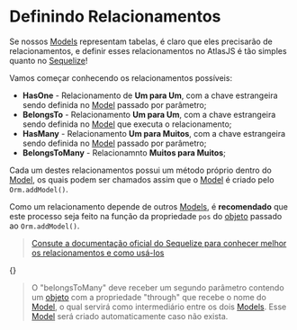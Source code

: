 # Definindo Relacionamentos

Se nossos [Models](#orm.models) representam tabelas, é claro que eles precisarão de relacionamentos, e definir esses relacionamentos no AtlasJS é tão simples quanto no [Sequelize](https://sequelize.org/master/)!

Vamos começar conhecendo os relacionamentos possíveis:

* **HasOne** - Relacionamento de **Um para Um**, com a chave estrangeira sendo definida no [Model](#orm.model) passado por parâmetro;
* **BelongsTo** - Relacionamento **Um para Um**, com a chave estrangeira sendo definida no [Model](#orm.model) que executa o relacionamento;
* **HasMany** - Relacionamento **Um para Muitos**, com a chave estrangeira sendo definida no [Model](#orm.model) passado por parâmetro;
* **BelongsToMany** - Relacionamnto **Muitos para Muitos**;

Cada um destes relacionamentos possui um método próprio dentro do [Model](#orm.model), os quais podem ser chamados assim que o [Model](#orm.model) é criado pelo `Orm.addModel()`.

Como um relacionamento depende de outros [Models](#orm.model), é **recomendado** que este processo seja feito na função da propriedade `pos` do [objeto](https://developer.mozilla.org/pt-BR/docs/Aprender/JavaScript/Objetos/B%C3%A1sico) passado ao `Orm.addModel()`.

> [Consute a documentação oficial do Sequelize para conhecer melhor os relacionamentos e como usá-los](https://sequelize.org/master/manual/assocs.html)

{<relations>}

> O "belongsToMany" deve receber um segundo parâmetro contendo um [objeto](https://developer.mozilla.org/pt-BR/docs/Aprender/JavaScript/Objetos/B%C3%A1sico) com a propriedade "through" que recebe o nome do [Model](#orm.model), o qual servirá como intermediário entre os dois [Models](#orm-model). Esse [Model](#orm-model) será criado automaticamente caso não exista.
